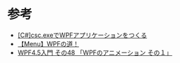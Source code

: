 # 参考

- [[C#]csc.exeでWPFアプリケーションをつくる](https://qiita.com/t13801206/items/ad1a9d61ede2274c7de2)
- [【Menu】WPFの道！](https://anderson02.com/wpf-menu/)
- [WPF4.5入門 その48 「WPFのアニメーション その１」](https://blog.okazuki.jp/entry/2014/08/27/214003)
